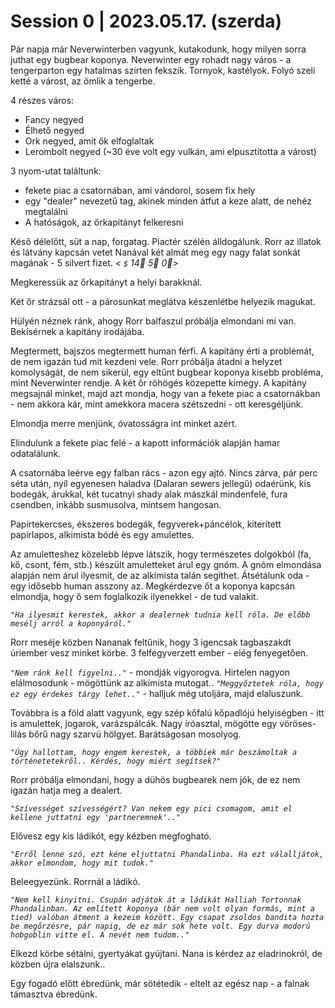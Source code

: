 # Session 0 | 2023.05.17. (szerda)

Pár napja már Neverwinterben vagyunk, kutakodunk, hogy milyen sorra juthat egy bugbear koponya. Neverwinter egy rohadt nagy város - a tengerparton egy hatalmas szirten fekszik. Tornyok, kastélyok. Folyó szeli ketté a várost, az ömlik a tengerbe.

4 részes város:
 - Fancy negyed
 - Élhető negyed
 - Ork negyed, amit ők elfoglaltak
 - Lerombolt negyed (~30 éve volt egy vulkán, ami elpusztította a várost)

3 nyom-utat találtunk:
 - fekete piac a csatornában, ami vándorol, sosem fix hely
 - egy "dealer"  nevezetű tag, akinek minden átfut a keze alatt, de nehéz megtalálni
 - A hatóságok, az őrkapitányt felkeresni

Késő délelőtt, süt a nap, forgatag. Piactér szélén álldogálunk. Rorr az illatok és látvány kapcsán vetet Nanával két almát meg egy nagy falat sonkát magának - 5 silvert fizet. *< `$` 14🥇 5🥈 0🥉>*

Megkeressük az őrkapitányt a helyi barakknál.

Két őr strázsál ott - a párosunkat meglátva készenlétbe helyezik magukat.

Hülyén néznek ránk, ahogy Rorr balfaszul próbálja elmondani mi van. Bekísérnek a kapitány irodájába.

Megtermett, bajszos megtermett human férfi.
A kapitány érti a problémát, de nem igazán tud mit kezdeni vele.
Rorr próbálja átadni a helyzet komolyságát, de nem sikerül, egy eltűnt bugbear koponya kisebb probléma, mint Neverwinter rendje.
A két őr röhögés közepette kimegy.
A kapitány megsajnál minket, majd azt mondja, hogy van a fekete piac a csatornákban - nem akkora kár, mint amekkora macera szétszedni - ott keresgéljünk.

Elmondja merre menjünk, óvatosságra int minket azért.

Elindulunk a fekete piac felé - a kapott információk alapján hamar odatalálunk.

A csatornába leérve egy falban rács - azon egy ajtó. Nincs zárva, pár perc séta után, nyíl egyenesen haladva (Dalaran sewers jellegű) odaérünk, kis bodegák, árukkal, két tucatnyi shady alak mászkál mindenfelé, fura csendben, inkább susmusolva, mintsem hangosan.

Papírtekercses, ékszeres bodegák, fegyverek+páncélok, kiterített papírlapos, alkimista bódé és egy amulettes.

Az amuletteshez közelebb lépve látszik, hogy természetes dolgokból (fa, kő, csont, fém, stb.) készült amuletteket árul egy gnóm. A gnóm elmondása alapján nem árul ilyesmit, de az alkímista talán segíthet. Átsétálunk oda - egy idősebb human asszony az. Megkérdezve őt a koponya kapcsán elmondja, hogy ő sem foglalkozik ilyenekkel - de tud valakit.

*`"Ha ilyesmit kerestek, akkor a dealernek tudnia kell róla. De előbb mesélj arról a koponyáról."`*

Rorr meséje közben Nananak feltűnik, hogy 3 igencsak tagbaszakdt úriember vesz minket körbe.
3 felfegyverzett ember - elég fenyegetően.

*`"Nem ránk kell figyelni.."`* - mondják vigyorogva. Hirtelen nagyon elálmosodunk - mögöttünk az alkímista mutogat.. *`"Meggyőztetek róla, hogy ez egy érdekes tárgy lehet.."`* - halljuk még utoljára, majd elaluszunk.

Továbbra is a föld alatt vagyunk, egy szép kőfalú kőpadlójú helyiségben - itt is amulettek, jogarok, varázspálcák.
Nagy íróasztal, mögötte egy vöröses-lilás bőrű nagy szarvú hölgyet. Barátságosan mosolyog.

*`"Úgy hallottam, hogy engem kerestek, a többiek már beszámoltak a történetetekről.. Kérdés, hogy miért segítsek?"`*

Rorr próbálja elmondani, hogy a dühös bugbearek nem jók, de ez nem igazán hatja meg a dealert.

*`"Szívességet szívességért? Van nekem egy pici csomagom, amit el kellene juttatni egy 'partneremnek'.."`*

Elővesz egy kis ládikót, egy kézben megfogható. 

*`"Erről lenne szó, ezt kéne eljuttatni Phandalinba. Ha ezt válalljátok, akkor elmondom, hogy mit tudok."`*

Beleegyezünk. Rorrnál a ládikó.

*`"Nem kell kinyitni. Csupán adjátok át a ládikát Halliah Tortonnak Phandalinban. Az említett koponya (bár nem volt olyan formás, mint a tied) valóban átment a kezeim között. Egy csapat zsoldos bandita hozta be megőrzésre, pár napig, de ez már sok hete volt. Egy durva modorú hobgoblin vitte el. A nevét nem tudom.."`*

Elkezd körbe sétálni, gyertyákat gyújtani. Nana is kérdez az eladrinokról, de közben újra elalszunk..

Egy fogadó előtt ébredünk, már sötétedik - eltelt az egész nap - a falnak támasztva ébredünk.